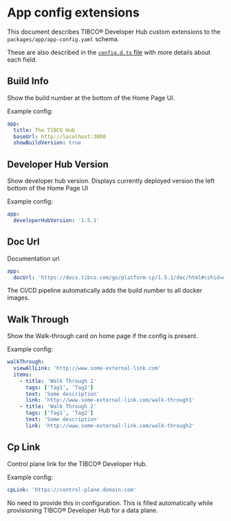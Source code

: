 # App config extensions

This document describes TIBCO® Developer Hub custom extensions to the `packages/app/app-config.yaml` schema.

These are also described in the [`config.d.ts` file](../packages/app/config.d.ts) with more details about each field.

## Build Info

Show the build number at the bottom of the Home Page UI.

Example config:

```yaml
app:
  title: The TIBCO Hub
  baseUrl: http://localhost:3000
  showBuildVersion: true
```

## Developer Hub Version

Show developer hub version. Displays currently deployed version the left bottom of the Home Page UI

Example config:

```yaml
app:
  developerHubVersion: '1.5.1'
```

## Doc Url

Documentation url

```yaml
app:
  docUrl: 'https://docs.tibco.com/go/platform-cp/1.5.1/doc/html#cshid=developer_hub_overview'
```

The CI/CD pipeline automatically adds the build number to all docker images.

## Walk Through

Show the Walk-through card on home page if the config is present.

Example config:

```yaml
walkThrough:
  viewAllLink: 'http://www.some-external-link.com'
  items:
    - title: 'Walk Through 1'
      tags: ['Tag1', 'Tag2']
      text: 'Some description'
      link: 'http://www.some-external-link.com/walk-through1'
    - title: 'Walk Through 2'
      tags: ['Tag1', 'Tag2']
      text: 'Some description'
      link: 'http://www.some-external-link.com/walk-through2'
```

## Cp Link

Control plane link for the TIBCO® Developer Hub.

Example config:

```yaml
cpLink: 'https://control-plane.domain.com'
```

No need to provide this in configuration.
This is filled automatically while provisioning TIBCO® Developer Hub for a data plane.
